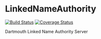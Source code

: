 # LinkedNameAuthority

[![Build Status](https://travis-ci.org/DartmouthDSC/LinkedNameAuthority.svg?branch=develop)](https://travis-ci.org/DartmouthDSC/LinkedNameAuthority)
[![Coverage Status](https://coveralls.io/repos/github/DartmouthDSC/LinkedNameAuthority/badge.svg?branch=develop)](https://coveralls.io/github/DartmouthDSC/LinkedNameAuthority?branch=develop)

Dartmouth Linked Name Authority Server
